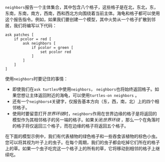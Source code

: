 `neighbors`报告一个主体集合，其中包含八个格子，这些格子是在北，东北，东，东南，东南，南方，西南，西和西北方向围绕着当前主体。海龟和格子都可以使用这个报告指令。例如，如果我们要创建一个模型，其中火势从一个格子扩散到邻居，我们将编写以下代码：



```
ask patches [
	if pcolor = red [
		ask neighbors [
			if pcolor = green [
				set pcolor red
			]
		]
	]
]
```


使用`neighbors`时要记住的事情：

- 即使我们在`ask turtles`中使用`neighbors`， `neighbors`也将始终返回格子。如果您想让主体返回附近的海龟，可以使用`turtles-on neighbors` 。
- 还有一个`neighbors4`关键字，仅报告基本方向（东，西，南，北）上的四个相邻格子。
- 使用时要留意打开*世界环绕*时，`neighbors`作用在世界边缘的格子是将返回的模型作为其相邻格子的另一端的格子。如果关闭*世界环绕* ，那么一个在角落时的格子将仅返回三个格子，而在边缘的格子将返回五个格子。


在下面的模型示例中，我们有代表植物的绿色格子和一些吞食该植物的棕色小虫。您可以将其视为叶子上的虫子。在每个周期，我们的虫子都会吃掉它们所在的格子上的草。如果一个虫子吃完这一个格子上的所有的草，它将移动到相邻的格子上继续吃。
